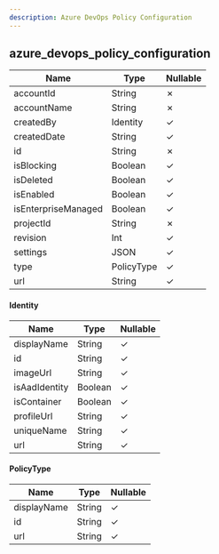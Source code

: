 ```yaml
---
description: Azure DevOps Policy Configuration
---
```

azure_devops_policy_configuration
---------------------------------

| **Name**            | **Type**   | **Nullable** |
| ------------------- | ---------- | ------------ |
| accountId           | String     | &cross;      |
| accountName         | String     | &cross;      |
| createdBy           | Identity   | &check;      |
| createdDate         | String     | &check;      |
| id                  | String     | &cross;      |
| isBlocking          | Boolean    | &check;      |
| isDeleted           | Boolean    | &check;      |
| isEnabled           | Boolean    | &check;      |
| isEnterpriseManaged | Boolean    | &check;      |
| projectId           | String     | &cross;      |
| revision            | Int        | &check;      |
| settings            | JSON       | &check;      |
| type                | PolicyType | &check;      |
| url                 | String     | &check;      |

#### Identity
| **Name**      | **Type** | **Nullable** |
| ------------- | -------- | ------------ |
| displayName   | String   | &check;      |
| id            | String   | &check;      |
| imageUrl      | String   | &check;      |
| isAadIdentity | Boolean  | &check;      |
| isContainer   | Boolean  | &check;      |
| profileUrl    | String   | &check;      |
| uniqueName    | String   | &check;      |
| url           | String   | &check;      |

#### PolicyType
| **Name**    | **Type** | **Nullable** |
| ----------- | -------- | ------------ |
| displayName | String   | &check;      |
| id          | String   | &check;      |
| url         | String   | &check;      |
